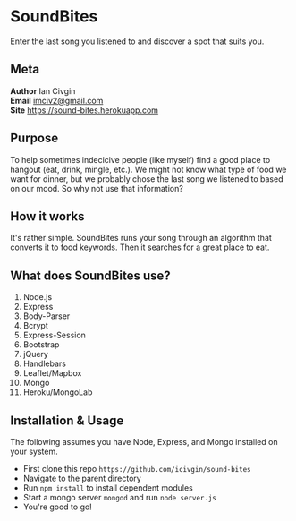 # SoundBites
Enter the last song you listened to and discover a spot that suits you.
## Meta
**Author** Ian Civgin<br />
**Email** imciv2@gmail.com<br />
**Site** https://sound-bites.herokuapp.com<br />
## Purpose
To help sometimes indecicive people (like myself) find a good place to hangout (eat, drink, mingle, etc.). We might not know what type of food we want for dinner, but we probably chose the last song we listened to based on our mood. So why not use that information?
## How it works
It's rather simple. SoundBites runs your song through an algorithm that converts it to food keywords. Then it searches for a great place to eat. 
## What does SoundBites use?
1. Node.js
2. Express
3. Body-Parser
4. Bcrypt
5. Express-Session
6. Bootstrap
7. jQuery
8. Handlebars
9. Leaflet/Mapbox
10. Mongo
11. Heroku/MongoLab
## Installation & Usage
The following assumes you have Node, Express, and Mongo installed on your system.
* First clone this repo `https://github.com/icivgin/sound-bites`
* Navigate to the parent directory
* Run `npm install` to install dependent modules
* Start a mongo server `mongod` and run `node server.js`
* You're good to go!
